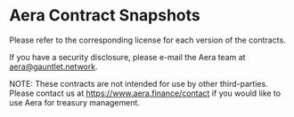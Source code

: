 # Aera Contract Snapshots

Please refer to the corresponding license for each version of the contracts.

If you have a security disclosure, please e-mail the Aera team at aera@gauntlet.network.

NOTE: These contracts are not intended for use by other third-parties. Please contact us at https://www.aera.finance/contact if you would like to use Aera for treasury management.
